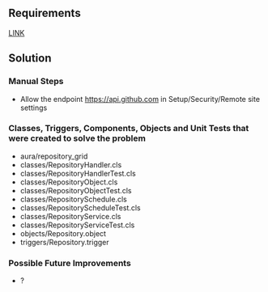 ## Requirements

[LINK](Exercise.md)

## Solution

### Manual Steps

* Allow the endpoint https://api.github.com in Setup/Security/Remote site settings

### Classes, Triggers, Components, Objects and Unit Tests that were created to solve the problem

* aura/repository_grid
* classes/RepositoryHandler.cls
* classes/RepositoryHandlerTest.cls
* classes/RepositoryObject.cls
* classes/RepositoryObjectTest.cls
* classes/RepositorySchedule.cls
* classes/RepositoryScheduleTest.cls
* classes/RepositoryService.cls
* classes/RepositoryServiceTest.cls
* objects/Repository.object
* triggers/Repository.trigger

### Possible Future Improvements

* ?
